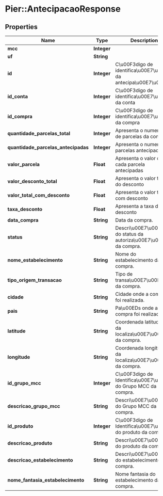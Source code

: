 # Pier::AntecipacaoResponse

## Properties
Name | Type | Description | Notes
------------ | ------------- | ------------- | -------------
**mcc** | **Integer** |  | [optional] 
**uf** | **String** |  | [optional] 
**id** | **Integer** | C\u00F3digo de identifica\u00E7\u00E3o da antecipa\u00E7\u00E3o | [optional] 
**id_conta** | **Integer** | C\u00F3digo de identifica\u00E7\u00E3o da conta | [optional] 
**id_compra** | **Integer** | C\u00F3digo de identifica\u00E7\u00E3o da compra | [optional] 
**quantidade_parcelas_total** | **Integer** | Apresenta o numero total de parcelas da compra | [optional] 
**quantidade_parcelas_antecipadas** | **Integer** | Apresenta o numero de parcelas antecipadas | [optional] 
**valor_parcela** | **Float** | Apresenta o valor de cada parcela antecipadas | [optional] 
**valor_desconto_total** | **Float** | Apresenta o valor total do desconto | [optional] 
**valor_total_com_desconto** | **Float** | Apresenta o valor total com desconto | [optional] 
**taxa_desconto** | **Float** | Apresenta a taxa de desconto | [optional] 
**data_compra** | **String** | Data da compra. | [optional] 
**status** | **String** | Descri\u00E7\u00E3o do status da autoriza\u00E7\u00E3o da compra. | [optional] 
**nome_estabelecimento** | **String** | Nome do estabelecimento da compra. | [optional] 
**tipo_origem_transacao** | **String** | Tipo de transa\u00E7\u00E3o da compra. | [optional] 
**cidade** | **String** | Cidade onde a compra foi realizada. | [optional] 
**pais** | **String** | Pa\u00EDs onde a compra foi realizada. | [optional] 
**latitude** | **String** | Coordenada latitudinal da localiza\u00E7\u00E3o da compra. | [optional] 
**longitude** | **String** | Coordenada longitudinal da localiza\u00E7\u00E3o da compra. | [optional] 
**id_grupo_mcc** | **Integer** | C\u00F3digo de Identifica\u00E7\u00E3o do Grupo MCC da compra. | [optional] 
**descricao_grupo_mcc** | **String** | Descri\u00E7\u00E3o do Grupo MCC da compra. | [optional] 
**id_produto** | **Integer** | C\u00F3digo de Identifica\u00E7\u00E3o do produto da compra. | [optional] 
**descricao_produto** | **String** | Descri\u00E7\u00E3o do produto da compra. | [optional] 
**descricao_estabelecimento** | **String** | Descri\u00E7\u00E3o do estabelecimento da compra. | [optional] 
**nome_fantasia_estabelecimento** | **String** | Nome fantasia do estabelecimento da compra. | [optional] 


